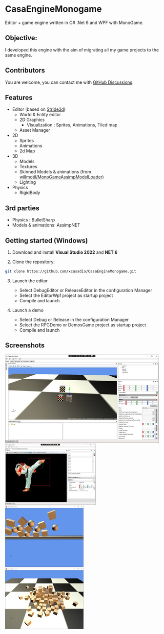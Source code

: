 # CasaEngineMonogame
Editor + game engine written in C# .Net 6 and WPF with MonoGame.

## Objective:
I developed this engine with the aim of migrating all my game projects to the same engine.

## Contributors
You are welcome, you can contact me with [GitHub Discussions](https://github.com/xcasadio/CasaEngineMonogame/discussions).

## Features
* Editor (based on [Stride3d](https://github.com/stride3d/stride))
  - World & Entity editor
  - 2D Graphics
    - Visualization : Sprites, Animations, Tiled map
  - Asset Manager
* 2D
  - Sprites
  - Animations
  - 2d Map
* 3D
  - Models
  - Textures
  - Skinned Models & animations (from [willmotil/MonoGameAssimpModelLoader](https://github.com/willmotil/MonoGameAssimpModelLoader))
  - Lighting
* Physics
  - RigidBody

## 3rd parties
* Physics : BulletSharp
* Models & animations: AssimpNET

## Getting started (Windows)
1. Download and install **Visual Studio 2022** and **NET 6**

2. Clone the repository:

```sh
git clone https://github.com/xcasadio/CasaEngineMonogame.git
```

3. Launch the editor
    * Select DebugEditor or ReleaseEditor in the configuration Manager
    * Select the EditorWpf project as startup project
    * Compile and launch

4. Launch a demo
    * Select Debug or Release in the configuration Manager
    * Select the RPGDemo or DemosGame project as startup project
    * Compile and launch

## Screenshots
![Editor](/github/screenshot_editor.jpg)
![Sprite Editor](/github/screenshot_sprite_editor.jpg)
![Demo physics 2d](/github/demo_physics_2d.jpg)
![Demo physics 3d](/github/demo_physics_3d.jpg)
